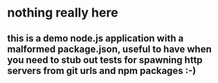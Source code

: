 # nothing really here

## this is a demo node.js application with a malformed package.json, useful to have when you need to stub out tests for spawning http servers from git urls and npm packages :-)